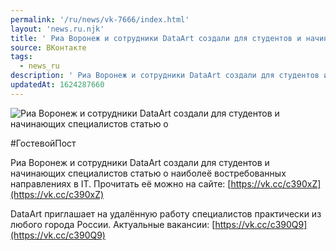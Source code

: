 ```yaml
---
permalink: '/ru/news/vk-7666/index.html'
layout: 'news.ru.njk'
title: ' Риа Воронеж и сотрудники DataArt создали для студентов и начинающих специалистов статью о'
source: ВКонтакте
tags:
  - news_ru
description: ' Риа Воронеж и сотрудники DataArt создали для студентов и начинающих специалистов статью о'
updatedAt: 1624287660
---
```

![ Риа Воронеж и сотрудники DataArt создали для студентов и начинающих специалистов статью о](https://sun9-41.userapi.com/sun9-70/impg/Tx-fVCt2stWiKETcFvZUK9rJOHBasU9Vj2MN6w/hyNYp2OW8Nw.jpg?size=1280x782&quality=96&sign=33b7050c0be76cef8c0879c65bd130ef&c_uniq_tag=SzwQeJhKZOHyiliW0GuSBGguHZJDIlOaSB_GMEe_9vs&type=album)

#ГостевойПост

Риа Воронеж и сотрудники DataArt создали для студентов и начинающих специалистов статью о наиболеё востребованных направлениях в IT. Прочитать её можно на сайте: [https://vk.cc/c390xZ](https://vk.cc/c390xZ)

DataArt приглашает на удалённую работу специалистов практически из любого города России. Актуальные вакансии: [https://vk.cc/c390Q9](https://vk.cc/c390Q9)
